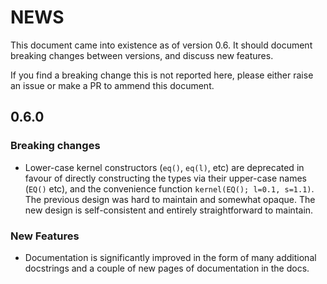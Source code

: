 # NEWS

This document came into existence as of version 0.6. It should document breaking changes
between versions, and discuss new features.

If you find a breaking change this is not reported here, please either raise an issue or
make a PR to ammend this document.

## 0.6.0

### Breaking changes

- Lower-case kernel constructors (`eq()`, `eq(l)`, etc) are deprecated in favour of directly constructing the types via their upper-case names (`EQ()` etc), and the convenience function `kernel(EQ(); l=0.1, s=1.1)`. The previous design was hard to maintain and somewhat opaque. The new design is self-consistent and entirely straightforward to maintain.

### New Features
- Documentation is significantly improved in the form of many additional docstrings and a couple of new pages of documentation in the docs.
